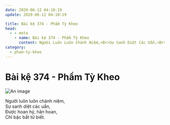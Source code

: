 ```yaml
---
date: 2020-06-12 04:10:19
update: 2020-06-12 04:10:19

title: Bài kệ 374 - Phẩm Tỳ Kheo
head:
  - - meta
    - name: Bài kệ 374 - Phẩm Tỳ Kheo
      content: Người Luôn Luôn Chánh Niệm,<Br>Sự Sanh Diệt Các Uẩn,<Br>Ðược Hoan Hỷ, Hân Hoan,<Br>Chỉ Bậc Bất Tử Biết.<Br>
category:
  - pham-ty-kheo
---
```


# Bài kệ 374 - Phẩm Tỳ Kheo

![An image](/img/pham-ty-kheo/pham-ty-kheo-374.jpg)

Người luôn luôn chánh niệm,<br>Sự sanh diệt các uẩn,<br>Ðược hoan hỷ, hân hoan,<br>Chỉ bậc bất tử biết.<br>
